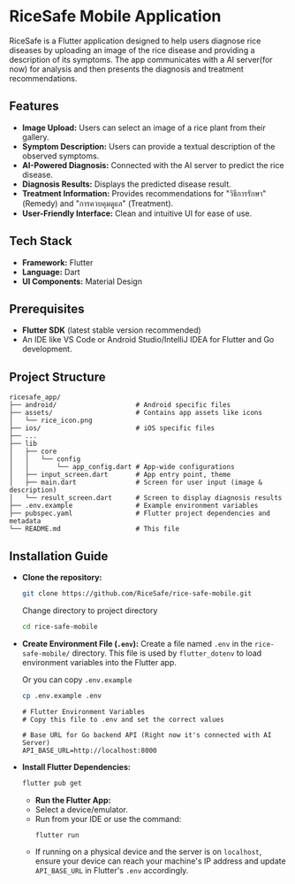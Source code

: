 # RiceSafe Mobile Application

RiceSafe is a Flutter application designed to help users diagnose rice diseases by uploading an image of the rice disease and providing a description of its symptoms. The app communicates with a AI server(for now) for analysis and then presents the diagnosis and treatment recommendations.

## Features

- **Image Upload:** Users can select an image of a rice plant from their gallery.
- **Symptom Description:** Users can provide a textual description of the observed symptoms.
- **AI-Powered Diagnosis:** Connected with the AI server to predict the rice disease.
- **Diagnosis Results:** Displays the predicted disease result.
- **Treatment Information:** Provides recommendations for "วิธีการรักษา" (Remedy) and "การควบคุมดูแล" (Treatment).
- **User-Friendly Interface:** Clean and intuitive UI for ease of use.

## Tech Stack

- **Framework:** Flutter
- **Language:** Dart
- **UI Components:** Material Design

## Prerequisites

- **Flutter SDK** (latest stable version recommended)
- An IDE like VS Code or Android Studio/IntelliJ IDEA for Flutter and Go development.

## Project Structure

```
ricesafe_app/
├── android/                    # Android specific files
├── assets/                     # Contains app assets like icons
│   └── rice_icon.png
├── ios/                        # iOS specific files
├── ...
├── lib
│   ├── core
│   │   └── config
│   │       └── app_config.dart # App-wide configurations
│   ├── input_screen.dart       # App entry point, theme
│   ├── main.dart               # Screen for user input (image & description)
│   └── result_screen.dart      # Screen to display diagnosis results
├── .env.example                # Example environment variables
├── pubspec.yaml                # Flutter project dependencies and metadata
└── README.md                   # This file
```

## Installation Guide

- **Clone the repository:**

  ```bash
  git clone https://github.com/RiceSafe/rice-safe-mobile.git
  ```

  Change directory to project directory

  ```bash
  cd rice-safe-mobile
  ```

- **Create Environment File (`.env`):**
  Create a file named `.env` in the `rice-safe-mobile/` directory.
  This file is used by `flutter_dotenv` to load environment variables into the Flutter app.

  Or you can copy `.env.example`

  ```bash
  cp .env.example .env
  ```

  ```dotenv
  # Flutter Environment Variables
  # Copy this file to .env and set the correct values

  # Base URL for Go backend API (Right now it's connected with AI Server)
  API_BASE_URL=http://localhost:8000
  ```

- **Install Flutter Dependencies:**

  ```bash
  flutter pub get
  ```

  - **Run the Flutter App:**
  - Select a device/emulator.
  - Run from your IDE or use the command:
    ```bash
    flutter run
    ```
  - If running on a physical device and the server is on `localhost`, ensure your device can reach your machine's IP address and update `API_BASE_URL` in Flutter's `.env` accordingly.

